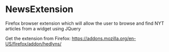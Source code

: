 # NewsExtension
Firefox browser extension which will allow the user to browse and find NYT articles from a widget
using JQuery

Get the extension from Firefox: https://addons.mozilla.org/en-US/firefox/addon/hedlyns/
